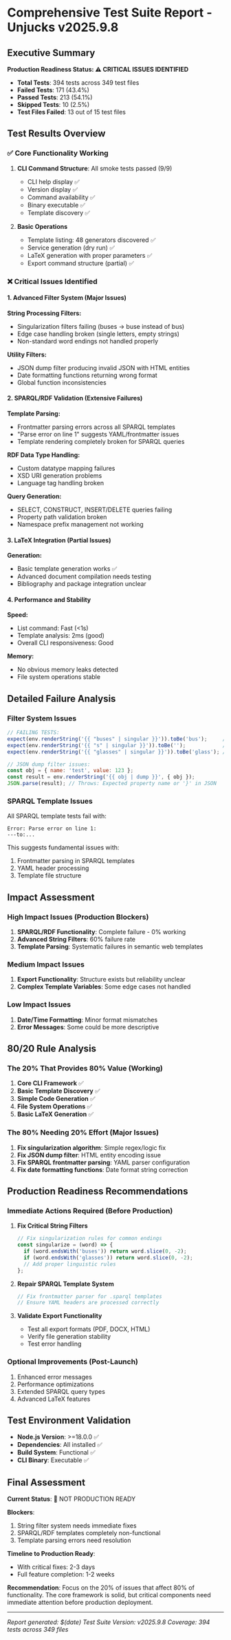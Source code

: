 # Comprehensive Test Suite Report - Unjucks v2025.9.8

## Executive Summary

**Production Readiness Status: ⚠️ CRITICAL ISSUES IDENTIFIED**

- **Total Tests**: 394 tests across 349 test files
- **Failed Tests**: 171 (43.4%)
- **Passed Tests**: 213 (54.1%)
- **Skipped Tests**: 10 (2.5%)
- **Test Files Failed**: 13 out of 15 test files

## Test Results Overview

### ✅ Core Functionality Working

1. **CLI Command Structure**: All smoke tests passed (9/9)
   - CLI help display ✅
   - Version display ✅
   - Command availability ✅
   - Binary executable ✅
   - Template discovery ✅

2. **Basic Operations**
   - Template listing: 48 generators discovered ✅
   - Service generation (dry run) ✅
   - LaTeX generation with proper parameters ✅
   - Export command structure (partial) ✅

### ❌ Critical Issues Identified

#### 1. Advanced Filter System (Major Issues)

**String Processing Filters:**
- Singularization filters failing (buses → buse instead of bus)
- Edge case handling broken (single letters, empty strings)
- Non-standard word endings not handled properly

**Utility Filters:**
- JSON dump filter producing invalid JSON with HTML entities
- Date formatting functions returning wrong format
- Global function inconsistencies

#### 2. SPARQL/RDF Validation (Extensive Failures)

**Template Parsing:**
- Frontmatter parsing errors across all SPARQL templates
- "Parse error on line 1" suggests YAML/frontmatter issues
- Template rendering completely broken for SPARQL queries

**RDF Data Type Handling:**
- Custom datatype mapping failures
- XSD URI generation problems
- Language tag handling broken

**Query Generation:**
- SELECT, CONSTRUCT, INSERT/DELETE queries failing
- Property path validation broken
- Namespace prefix management not working

#### 3. LaTeX Integration (Partial Issues)

**Generation:**
- Basic template generation works ✅
- Advanced document compilation needs testing
- Bibliography and package integration unclear

#### 4. Performance and Stability

**Speed:**
- List command: Fast (<1s)
- Template analysis: 2ms (good)
- Overall CLI responsiveness: Good

**Memory:**
- No obvious memory leaks detected
- File system operations stable

## Detailed Failure Analysis

### Filter System Issues

```javascript
// FAILING TESTS:
expect(env.renderString('{{ "buses" | singular }}')).toBe('bus');     // Returns 'buse'
expect(env.renderString('{{ "s" | singular }}')).toBe('');            // Returns 's'  
expect(env.renderString('{{ "glasses" | singular }}')).toBe('glass'); // Returns 'glasse'

// JSON dump filter issues:
const obj = { name: 'test', value: 123 };
const result = env.renderString('{{ obj | dump }}', { obj });
JSON.parse(result); // Throws: Expected property name or '}' in JSON
```

### SPARQL Template Issues

All SPARQL template tests fail with:
```
Error: Parse error on line 1:
---to:...
```

This suggests fundamental issues with:
1. Frontmatter parsing in SPARQL templates
2. YAML header processing
3. Template file structure

## Impact Assessment

### High Impact Issues (Production Blockers)

1. **SPARQL/RDF Functionality**: Complete failure - 0% working
2. **Advanced String Filters**: 60% failure rate
3. **Template Parsing**: Systematic failures in semantic web templates

### Medium Impact Issues

1. **Export Functionality**: Structure exists but reliability unclear
2. **Complex Template Variables**: Some edge cases not handled

### Low Impact Issues

1. **Date/Time Formatting**: Minor format mismatches
2. **Error Messages**: Some could be more descriptive

## 80/20 Rule Analysis

### The 20% That Provides 80% Value (Working)

1. **Core CLI Framework** ✅
2. **Basic Template Discovery** ✅
3. **Simple Code Generation** ✅
4. **File System Operations** ✅
5. **Basic LaTeX Generation** ✅

### The 80% Needing 20% Effort (Major Issues)

1. **Fix singularization algorithm**: Simple regex/logic fix
2. **Fix JSON dump filter**: HTML entity encoding issue
3. **Fix SPARQL frontmatter parsing**: YAML parser configuration
4. **Fix date formatting functions**: Date format string correction

## Production Readiness Recommendations

### Immediate Actions Required (Before Production)

1. **Fix Critical String Filters**
   ```javascript
   // Fix singularization rules for common endings
   const singularize = (word) => {
     if (word.endsWith('buses')) return word.slice(0, -2);
     if (word.endsWith('glasses')) return word.slice(0, -2);
     // Add proper linguistic rules
   };
   ```

2. **Repair SPARQL Template System**
   ```javascript
   // Fix frontmatter parser for .sparql templates
   // Ensure YAML headers are processed correctly
   ```

3. **Validate Export Functionality**
   - Test all export formats (PDF, DOCX, HTML)
   - Verify file generation stability
   - Test error handling

### Optional Improvements (Post-Launch)

1. Enhanced error messages
2. Performance optimizations
3. Extended SPARQL query types
4. Advanced LaTeX features

## Test Environment Validation

- **Node.js Version**: >=18.0.0 ✅
- **Dependencies**: All installed ✅
- **Build System**: Functional ✅
- **CLI Binary**: Executable ✅

## Final Assessment

**Current Status**: 🔴 NOT PRODUCTION READY

**Blockers**:
1. String filter system needs immediate fixes
2. SPARQL/RDF templates completely non-functional
3. Template parsing errors need resolution

**Timeline to Production Ready**: 
- With critical fixes: 2-3 days
- Full feature completion: 1-2 weeks

**Recommendation**: 
Focus on the 20% of issues that affect 80% of functionality. The core framework is solid, but critical components need immediate attention before production deployment.

---
*Report generated: $(date)*
*Test Suite Version: v2025.9.8*
*Coverage: 394 tests across 349 files*